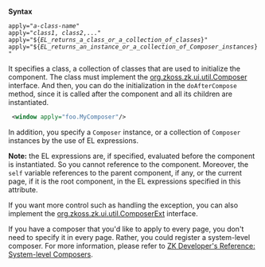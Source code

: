 **Syntax**

`apply="`*`a-class-name`*`"`  
`apply="`*`class1`*`, `*`class2`*`,..."`  
`apply="${`*`EL_returns_a_class_or_a_collection_of_classes`*`}"`  
`apply="${`*`EL_returns_an_instance_or_a_collection_of_Composer_instances`*`}"`

It specifies a class, a collection of classes that are used to
initialize the component. The class must implement the
[org.zkoss.zk.ui.util.Composer](https://www.zkoss.org/javadoc/latest/zk/org/zkoss/zk/ui/util/Composer.html)
interface. And then, you can do the initialization in the
`doAfterCompose` method, since it is called after the component and all
its children are instantiated.

```xml
 <window apply="foo.MyComposer"/>
```

In addition, you specify a `Composer` instance, or a collection of
`Composer` instances by the use of EL expressions.

**Note:** the EL expressions are, if specified, evaluated before the
component is instantiated. So you cannot reference to the component.
Moreover, the `self` variable references to the parent component, if
any, or the current page, if it is the root component, in the EL
expressions specified in this attribute.

If you want more control such as handling the exception, you can also
implement the
[org.zkoss.zk.ui.util.ComposerExt](https://www.zkoss.org/javadoc/latest/zk/org/zkoss/zk/ui/util/ComposerExt.html)
interface.

If you have a composer that you'd like to apply to every page, you don't
need to specify it in every page. Rather, you could register a
system-level composer. For more information, please refer to [ZK Developer's Reference: System-level Composers]({{site.baseurl}}/zk_dev_ref/mvc/composer#System-level_Composer).



